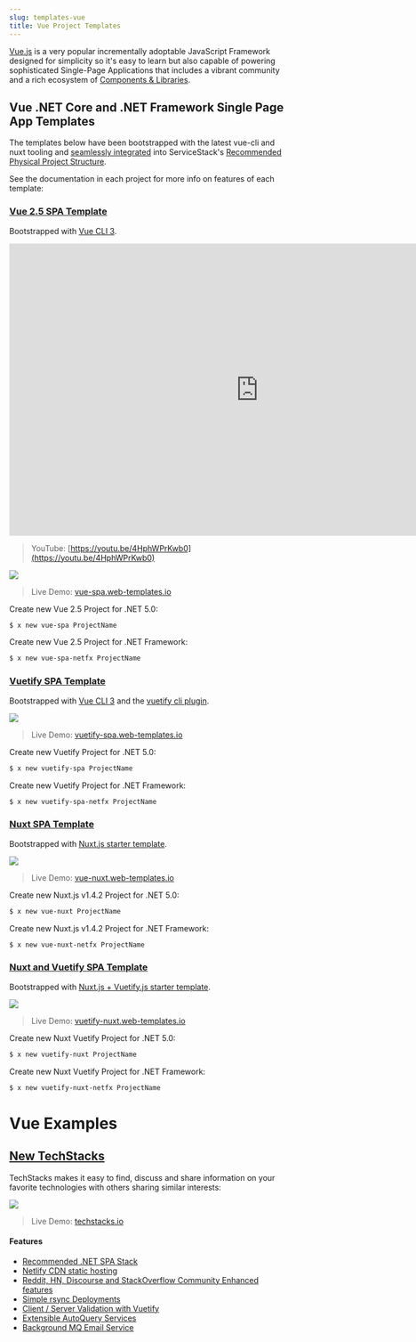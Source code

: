 ```yaml
---
slug: templates-vue
title: Vue Project Templates
---
```


[Vue.js](https://vuejs.org) is a very popular incrementally adoptable JavaScript Framework designed for simplicity so it's easy to learn but 
also capable of powering sophisticated Single-Page Applications that includes a vibrant community and a rich ecosystem of 
[Components & Libraries](https://github.com/vuejs/awesome-vue#components--libraries).

## Vue .NET Core and .NET Framework Single Page App Templates

The templates below have been bootstrapped with the latest vue-cli and nuxt tooling and 
[seamlessly integrated](https://docs.servicestack.net/templates-single-page-apps#end-to-end-typed-apis) into 
ServiceStack's [Recommended Physical Project Structure](/physical-project-structure). 

See the documentation in each project for more info on features of each template:

### [Vue 2.5 SPA Template](https://github.com/NetCoreTemplates/vue-spa)

Bootstrapped with [Vue CLI 3](https://cli.vuejs.org/).

<iframe width="896" height="525" src="https://www.youtube.com/embed/4HphWPrKwb0" frameborder="0" allow="autoplay; encrypted-media" allowfullscreen></iframe>

> YouTube: [https://youtu.be/4HphWPrKwb0](https://youtu.be/4HphWPrKwb0)

[![](https://raw.githubusercontent.com/ServiceStack/Assets/master/csharp-templates/vue-spa.png)](https://github.com/NetCoreTemplates/vue-spa)

 > Live Demo: [vue-spa.web-templates.io](http://vue-spa.web-templates.io)

Create new Vue 2.5 Project for .NET 5.0:

```bash
$ x new vue-spa ProjectName
```

Create new Vue 2.5 Project for .NET Framework:

```bash
$ x new vue-spa-netfx ProjectName
```

### [Vuetify SPA Template](https://github.com/NetCoreTemplates/vuetify-spa)

Bootstrapped with [Vue CLI 3](https://cli.vuejs.org/) and the [vuetify cli plugin](https://github.com/vuetifyjs/vue-cli-plugin-vuetify).

[![](https://raw.githubusercontent.com/ServiceStack/Assets/master/csharp-templates/vuetify-spa.png)](https://github.com/NetCoreTemplates/vuetify-spa)

 > Live Demo: [vuetify-spa.web-templates.io](http://vuetify-spa.web-templates.io)

Create new Vuetify Project for .NET 5.0:

```bash
$ x new vuetify-spa ProjectName
```

Create new Vuetify Project for .NET Framework:

```bash
$ x new vuetify-spa-netfx ProjectName
```

### [Nuxt SPA Template](https://github.com/NetCoreTemplates/vue-nuxt)

Bootstrapped with [Nuxt.js starter template](https://nuxtjs.org/guide/installation).

[![](https://raw.githubusercontent.com/ServiceStack/Assets/master/csharp-templates/vue-nuxt.png)](https://github.com/NetCoreTemplates/vue-nuxt)

 > Live Demo: [vue-nuxt.web-templates.io](http://vue-nuxt.web-templates.io)

Create new Nuxt.js v1.4.2 Project for .NET 5.0:

```bash
$ x new vue-nuxt ProjectName
```

Create new Nuxt.js v1.4.2 Project for .NET Framework:

```bash
$ x new vue-nuxt-netfx ProjectName
```

### [Nuxt and Vuetify SPA Template](https://github.com/NetCoreTemplates/vuetify-nuxt)

Bootstrapped with [Nuxt.js + Vuetify.js starter template](https://github.com/vuetifyjs/nuxt).

[![](https://raw.githubusercontent.com/ServiceStack/Assets/master/csharp-templates/vuetify-nuxt.png)](https://github.com/NetCoreTemplates/vuetify-nuxt)

 > Live Demo: [vuetify-nuxt.web-templates.io](http://vuetify-nuxt.web-templates.io)

Create new Nuxt Vuetify Project for .NET 5.0:

```bash
$ x new vuetify-nuxt ProjectName
```

Create new Nuxt Vuetify Project for .NET Framework:

```bash
$ x new vuetify-nuxt-netfx ProjectName
```

# Vue Examples

## [New TechStacks](https://github.com/NetCoreApps/TechStacks)

TechStacks makes it easy to find, discuss and share information on your favorite technologies with others sharing similar interests:

[![](https://raw.githubusercontent.com/ServiceStack/docs/master/docs/images/release-notes/techstacks-new.png)](https://techstacks.io)

> Live Demo: [techstacks.io](https://techstacks.io)

#### Features

 - [Recommended .NET SPA Stack](https://github.com/NetCoreApps/TechStacks#recommended-net-spa-stack)
 - [Netlify CDN static hosting](https://github.com/NetCoreApps/TechStacks#netlify-cdn)
 - [Reddit, HN, Discourse and StackOverflow Community Enhanced features](https://github.com/NetCoreApps/TechStacks#the-new-community-enhanced-techstacks)
 - [Simple rsync Deployments](https://github.com/NetCoreApps/TechStacks#deployments)
 - [Client / Server Validation with Vuetify](https://github.com/NetCoreApps/TechStacks#client--server-validation-with-vuetify)
 - [Extensible AutoQuery Services](https://github.com/NetCoreApps/TechStacks#extensible-autoquery-services)
 - [Background MQ Email Service](https://github.com/NetCoreApps/TechStacks#background-mq-service)

